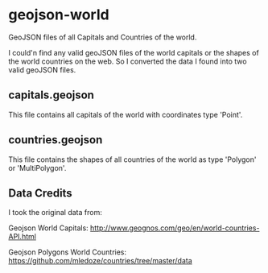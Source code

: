 # geojson-world
GeoJSON files of all Capitals and Countries of the world.

I could'n find any valid geoJSON files of the world capitals or the shapes of the world countries on the web.
So I converted the data I found into two valid geoJSON files.

## capitals.geojson
This file contains all capitals of the world with coordinates type 'Point'.

## countries.geojson
This file contains the shapes of all countries of the world as type 'Polygon' or 'MultiPolygon'.


## Data Credits
I took the original data from:

Geojson World Capitals: http://www.geognos.com/geo/en/world-countries-API.html

Geojson Polygons World Countries: https://github.com/mledoze/countries/tree/master/data
